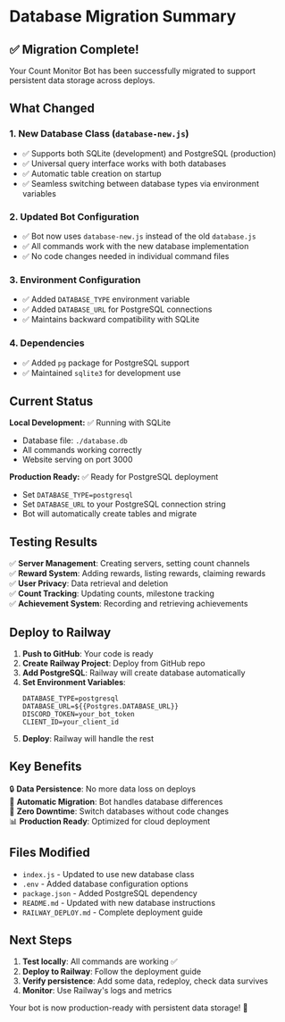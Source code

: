# Database Migration Summary

## ✅ Migration Complete!

Your Count Monitor Bot has been successfully migrated to support persistent data storage across deploys.

## What Changed

### 1. **New Database Class (`database-new.js`)**
- ✅ Supports both SQLite (development) and PostgreSQL (production)
- ✅ Universal query interface works with both databases
- ✅ Automatic table creation on startup
- ✅ Seamless switching between database types via environment variables

### 2. **Updated Bot Configuration**
- ✅ Bot now uses `database-new.js` instead of the old `database.js`
- ✅ All commands work with the new database implementation
- ✅ No code changes needed in individual command files

### 3. **Environment Configuration**
- ✅ Added `DATABASE_TYPE` environment variable
- ✅ Added `DATABASE_URL` for PostgreSQL connections
- ✅ Maintains backward compatibility with SQLite

### 4. **Dependencies**
- ✅ Added `pg` package for PostgreSQL support
- ✅ Maintained `sqlite3` for development use

## Current Status

**Local Development:** ✅ Running with SQLite
- Database file: `./database.db`
- All commands working correctly
- Website serving on port 3000

**Production Ready:** ✅ Ready for PostgreSQL deployment
- Set `DATABASE_TYPE=postgresql`
- Set `DATABASE_URL` to your PostgreSQL connection string
- Bot will automatically create tables and migrate

## Testing Results

✅ **Server Management**: Creating servers, setting count channels  
✅ **Reward System**: Adding rewards, listing rewards, claiming rewards  
✅ **User Privacy**: Data retrieval and deletion  
✅ **Count Tracking**: Updating counts, milestone tracking  
✅ **Achievement System**: Recording and retrieving achievements  

## Deploy to Railway

1. **Push to GitHub**: Your code is ready
2. **Create Railway Project**: Deploy from GitHub repo
3. **Add PostgreSQL**: Railway will create database automatically
4. **Set Environment Variables**:
   ```
   DATABASE_TYPE=postgresql
   DATABASE_URL=${{Postgres.DATABASE_URL}}
   DISCORD_TOKEN=your_bot_token
   CLIENT_ID=your_client_id
   ```
5. **Deploy**: Railway will handle the rest

## Key Benefits

🔒 **Data Persistence**: No more data loss on deploys  
🔄 **Automatic Migration**: Bot handles database differences  
🚀 **Zero Downtime**: Switch databases without code changes  
📊 **Production Ready**: Optimized for cloud deployment  

## Files Modified

- `index.js` - Updated to use new database class
- `.env` - Added database configuration options
- `package.json` - Added PostgreSQL dependency
- `README.md` - Updated with new database instructions
- `RAILWAY_DEPLOY.md` - Complete deployment guide

## Next Steps

1. **Test locally**: All commands are working ✅
2. **Deploy to Railway**: Follow the deployment guide
3. **Verify persistence**: Add some data, redeploy, check data survives
4. **Monitor**: Use Railway's logs and metrics

Your bot is now production-ready with persistent data storage! 🎉
